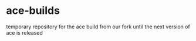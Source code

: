 ace-builds
==========

temporary repository for the ace build from our fork until the next version of ace is released
